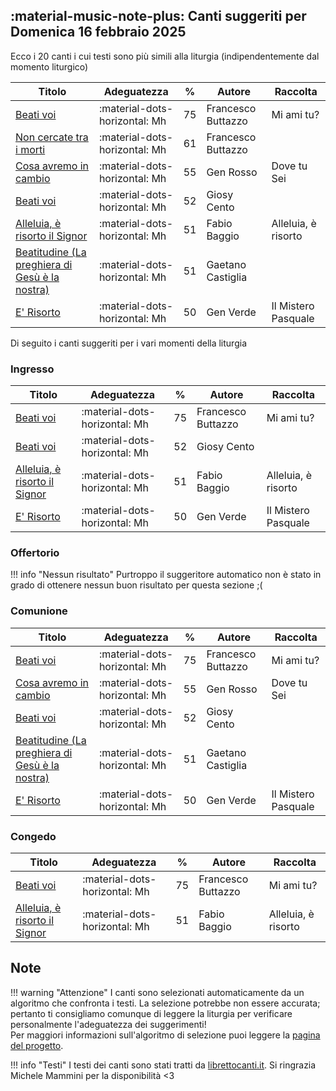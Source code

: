 ## :material-music-note-plus: Canti suggeriti per Domenica 16 febbraio 2025

Ecco i 20 canti i cui testi sono più simili alla liturgia (indipendentemente dal momento liturgico)

| Titolo | Adeguatezza | % | Autore | Raccolta |
| --- | --- | --- | --- | --- |
| [Beati voi](https://www.librettocanti.it/canto/beati-voi-1745) | :material-dots-horizontal: Mh | 75 | Francesco Buttazzo | Mi ami tu? |
| [Non cercate tra i morti](https://www.librettocanti.it/canto/non-cercate-tra-i-morti-2329) | :material-dots-horizontal: Mh | 61 | Francesco Buttazzo |  |
| [Cosa avremo in cambio](https://www.librettocanti.it/canto/cosa-avremo-in-cambio-2995) | :material-dots-horizontal: Mh | 55 | Gen Rosso | Dove tu Sei |
| [Beati voi](https://www.librettocanti.it/canto/beati-voi-2048) | :material-dots-horizontal: Mh | 52 | Giosy Cento |  |
| [Alleluia, è risorto il Signor](https://www.librettocanti.it/canto/alleluia-risorto-il-signor-1882) | :material-dots-horizontal: Mh | 51 | Fabio Baggio | Alleluia, è risorto |
| [Beatitudine (La preghiera di Gesù è la nostra)](https://www.librettocanti.it/canto/beatitudine-la-preghiera-di-ges-la-nostra-76) | :material-dots-horizontal: Mh | 51 | Gaetano Castiglia |  |
| [E' Risorto](https://www.librettocanti.it/canto/e-risorto-2281) | :material-dots-horizontal: Mh | 50 | Gen Verde  | Il Mistero Pasquale |

Di seguito i canti suggeriti per i vari momenti della liturgia

### Ingresso

| Titolo | Adeguatezza | % | Autore | Raccolta |
| --- | --- | --- | --- | --- |
| [Beati voi](https://www.librettocanti.it/canto/beati-voi-1745) | :material-dots-horizontal: Mh | 75 | Francesco Buttazzo | Mi ami tu? |
| [Beati voi](https://www.librettocanti.it/canto/beati-voi-2048) | :material-dots-horizontal: Mh | 52 | Giosy Cento |  |
| [Alleluia, è risorto il Signor](https://www.librettocanti.it/canto/alleluia-risorto-il-signor-1882) | :material-dots-horizontal: Mh | 51 | Fabio Baggio | Alleluia, è risorto |
| [E' Risorto](https://www.librettocanti.it/canto/e-risorto-2281) | :material-dots-horizontal: Mh | 50 | Gen Verde  | Il Mistero Pasquale |

### Offertorio

!!! info "Nessun risultato"
    Purtroppo il suggeritore automatico non è stato in grado di ottenere nessun buon risultato per questa sezione ;(

### Comunione
| Titolo | Adeguatezza | % | Autore | Raccolta |
| --- | --- | --- | --- | --- |
| [Beati voi](https://www.librettocanti.it/canto/beati-voi-1745) | :material-dots-horizontal: Mh | 75 | Francesco Buttazzo | Mi ami tu? |
| [Cosa avremo in cambio](https://www.librettocanti.it/canto/cosa-avremo-in-cambio-2995) | :material-dots-horizontal: Mh | 55 | Gen Rosso | Dove tu Sei |
| [Beati voi](https://www.librettocanti.it/canto/beati-voi-2048) | :material-dots-horizontal: Mh | 52 | Giosy Cento |  |
| [Beatitudine (La preghiera di Gesù è la nostra)](https://www.librettocanti.it/canto/beatitudine-la-preghiera-di-ges-la-nostra-76) | :material-dots-horizontal: Mh | 51 | Gaetano Castiglia |  |
| [E' Risorto](https://www.librettocanti.it/canto/e-risorto-2281) | :material-dots-horizontal: Mh | 50 | Gen Verde  | Il Mistero Pasquale |

### Congedo
| Titolo | Adeguatezza | % | Autore | Raccolta |
| --- | --- | --- | --- | --- |
| [Beati voi](https://www.librettocanti.it/canto/beati-voi-1745) | :material-dots-horizontal: Mh | 75 | Francesco Buttazzo | Mi ami tu? |
| [Alleluia, è risorto il Signor](https://www.librettocanti.it/canto/alleluia-risorto-il-signor-1882) | :material-dots-horizontal: Mh | 51 | Fabio Baggio | Alleluia, è risorto |

## Note
!!! warning "Attenzione"
    I canti sono selezionati automaticamente da un algoritmo che confronta i testi. La selezione potrebbe non essere accurata; pertanto ti consigliamo comunque di leggere la liturgia per verificare personalmente l'adeguatezza dei suggerimenti!<br>Per maggiori informazioni sull'algoritmo di selezione puoi leggere la [pagina del progetto](https://hildegard.it/progetto/).

!!! info "Testi"
    I testi dei canti sono stati tratti da [librettocanti.it](https://www.librettocanti.it/). Si ringrazia Michele Mammini per la disponibilità <3



